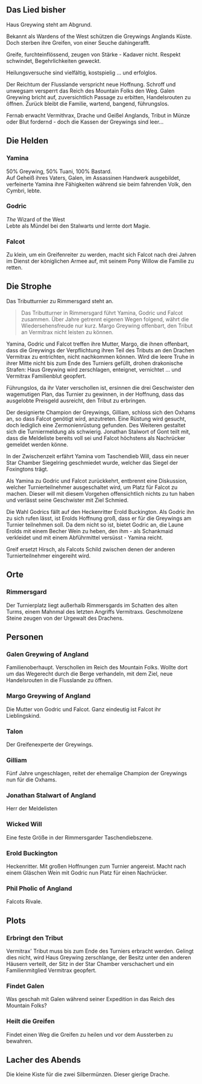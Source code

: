 ## Das Lied bisher
Haus Greywing steht am Abgrund.

Bekannt als Wardens of the West schützen die Greywings Anglands Küste. Doch sterben ihre Greifen, von einer Seuche dahingerafft.

Greife, furchteinflössend, zeugen von Stärke - Kadaver nicht. Respekt schwindet, Begehrlichkeiten geweckt.

Heilungsversuche sind vielfältig, kostspielig ... und erfolglos.

Der Reichtum der Flusslande verspricht neue Hoffnung. Schroff und unwegsam versperrt das Reich des Mountain Folks den Weg. Galen Greywing bricht auf, zuversichtlich Passage zu erbitten, Handelsrouten zu öffnen. Zurück bleibt die Familie, wartend, bangend, führungslos.

Fernab erwacht Vermithrax, Drache und Geißel Anglands, Tribut in Münze oder Blut fordernd - doch die Kassen der Greywings sind leer...

## Die Helden
### Yamina
50% Greywing, 50% Tuani, 100% Bastard.   
Auf Geheiß ihres Vaters, Galen, im Assassinen Handwerk ausgebildet, verfeinerte Yamina ihre Fähigkeiten während sie beim fahrenden Volk, den Cymbri, lebte.

### Godric
_The_ Wizard of the West   
Lebte als Mündel bei den Stalwarts und lernte dort Magie.

### Falcot
Zu klein, um ein Greifenreiter zu werden, macht sich Falcot nach drei Jahren im Dienst der königlichen Armee auf, mit seinem Pony Willow die Familie zu retten.

## Die Strophe
Das Tributturnier zu Rimmersgard steht an.

>Das Tributturner in Rimmersgard führt Yamina, Godric und Falcot zusammen. Über Jahre getrennt eigenen Wegen folgend, währt die Wiedersehensfreude nur kurz. Margo Greywing offenbart, den Tribut an Vermitrax nicht leisten zu können.

Yamina, Godric und Falcot treffen ihre Mutter, Margo, die ihnen offenbart, dass die Greywings der Verpflichtung ihren Teil des Tributs an den Drachen Vermitrax zu entrichten, nicht nachkommen können. Wird die leere Truhe in ihrer Mitte nicht bis zum Ende des Turniers gefüllt, drohen drakonische Strafen: Haus Greywing wird zerschlagen, enteignet, vernichtet ... und Vermitrax Familienblut geopfert.

Führungslos, da ihr Vater verschollen ist, ersinnen die drei Geschwister den wagemutigen Plan, das Turnier zu gewinnen, in der Hoffnung, dass das ausgelobte Preisgeld ausreicht, den Tribut zu erbringen.

Der designierte Champion der Greywings, Gilliam, schloss sich den Oxhams an, so dass Falcot genötigt wird, anzutreten. Eine Rüstung wird gesucht, doch lediglich eine Zermonienrüstung gefunden. Des Weiteren gestaltet sich die Turniermeldung als schwierig. Jonathan Stalwort of Gont teilt mit, dass die Meldeliste bereits voll sei und Falcot höchstens als Nachrücker gemeldet werden könne.

In der Zwischenzeit erfährt Yamina vom Taschendieb Will, dass ein neuer Star Chamber Siegelring geschmiedet wurde, welcher das Siegel der Foxingtons trägt.

Als Yamina zu Godric und Falcot zurückkehrt, entbrennt eine Diskussion, welcher Turnierteilnehmer ausgeschaltet wird, um Platz für Falcot zu machen. Dieser will mit diesem Vorgehen offensichtlich nichts zu tun haben und verlässt seine Geschwister mit Ziel Schmied.

Die Wahl Godrics fällt auf den Heckenritter Erold Buckington. Als Godric ihn zu sich rufen lässt, ist Erolds Hoffnung groß, dass er für die Greywings am Turnier teilnehmen soll. Da dem nicht so ist, bietet Godric an, die Laune Erolds mit einem Becher Wein zu heben, den ihm - als Schankmaid verkleidet und mit einem Abführmittel versüsst - Yamina reicht.

Greif ersetzt Hirsch, als Falcots Schild zwischen denen der anderen Turnierteilnehmer eingereiht wird.

## Orte
### Rimmersgard
Der Turnierplatz liegt außerhalb Rimmersgards im Schatten des alten Turms, einem Mahnmal des letzten Angriffs Vermitraxs. Geschmolzene Steine zeugen von der Urgewalt des Drachens.

## Personen
### Galen Greywing of Angland
Familienoberhaupt. Verschollen im Reich des Mountain Folks. Wollte dort um das Wegerecht durch die Berge verhandeln, mit dem Ziel, neue Handelsrouten in die Flusslande zu öffnen.

### Margo Greywing of Angland
Die Mutter von Godric und Falcot. Ganz eindeutig ist Falcot ihr Lieblingskind.

### Talon
Der Greifenexperte der Greywings.

### Gilliam
Fünf Jahre ungeschlagen, reitet der ehemalige Champion der Greywings nun für die Oxhams.

### Jonathan Stalwart of Angland
Herr der Meldelisten

### Wicked Will
Eine feste Größe in der Rimmersgarder Taschendiebszene.

### Erold Buckington
Heckenritter. Mit großen Hoffnungen zum Turnier angereist. Macht nach einem Gläschen Wein mit Godric nun Platz für einen Nachrücker.

### Phil Pholic of Angland
Falcots Rivale.

## Plots

### Erbringt den Tribut
Vermitrax' Tribut muss bis zum Ende des Turniers erbracht werden.
Gelingt dies nicht, wird Haus Greywing zerschlange, der Besitz unter den anderen Häusern verteilt, der Sitz in der Star Chamber verschachert und ein Familienmitglied Vermitrax geopfert.

### Findet Galen
Was geschah mit Galen während seiner Expedition in das Reich des Mountain Folks?

### Heilt die Greifen
Findet einen Weg die Greifen zu heilen und vor dem Aussterben zu bewahren.

## Lacher des Abends
Die kleine Kiste für die zwei Silbermünzen. Dieser gierige Drache.
